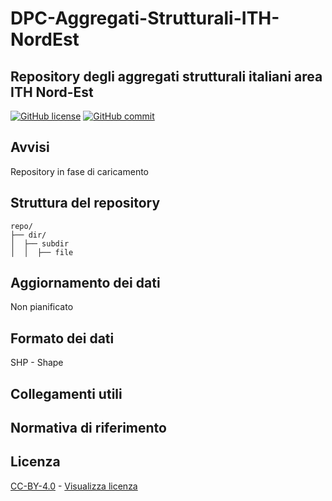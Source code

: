 # DPC-Aggregati-Strutturali-ITH-NordEst
## Repository degli aggregati strutturali italiani area ITH Nord-Est



[![GitHub license](https://img.shields.io/badge/License-Creative%20Commons%20Attribution%204.0%20International-blue)](https://github.com/pcm-dpc/DPC-Aggregati-Strutturali-ITH-NordEst/blob/master/LICENSE)
[![GitHub commit](https://img.shields.io/github/last-commit/pcm-dpc/DPC-Aggregati-Strutturali-ITC-NordOvest)](https://github.com/pcm-dpc/DPC-Aggregati-Strutturali-ITH-NordEst/commits/master)

## Avvisi
Repository in fase di caricamento

## Struttura del repository
```
repo/
├── dir/
│  ├── subdir
│  │  ├── file
```

## Aggiornamento dei dati
Non pianificato

## Formato dei dati
SHP - Shape

## Collegamenti utili


## Normativa di riferimento


## Licenza
[CC-BY-4.0](https://creativecommons.org/licenses/by/4.0/deed.it) - [Visualizza licenza](https://github.com/pcm-dpc/DPC-Aggregati-Strutturali-ITH-NordEst/blob/master/LICENSE)